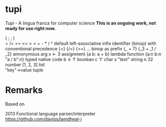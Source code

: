 # tupi
Tupi - A lingua franca for computer science
**This is an ongoing work, not ready for use right now.**

( ; ; )                     
= /= >= <= > < + - * / ^    default left-associative infix identifier (binop) with conventional precedence
{=}  {/=}  {>=} ...         binop as prefix
{_ + 7}  {_3 + _1 / _2}     annonymous arg
x ← 3                       assignment
{a b: a + b}                lambda function
{a:n b:n "a / b":n}         typed native code
b   ↓ ↑                     boolean
c   't'                     char
s   "text"                  string
n   32                      number
[1, 2, 3]                   list                          
"key"→value                 tuple


# Remarks

Based on

2013 Functional language parser/interpreter https://github.com/davips/lamdheal-j


